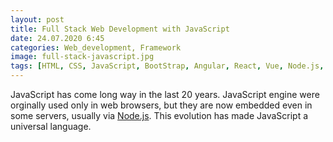 ```yaml
---
layout: post
title: Full Stack Web Development with JavaScript
date: 24.07.2020 6:45
categories: Web_development, Framework
image: full-stack-javascript.jpg
tags: [HTML, CSS, JavaScript, BootStrap, Angular, React, Vue, Node.js, Express, MongoDB, Broeser, Server, Database]
---
```


JavaScript has come long way in the last 20 years. JavaScript engine were orginally used only in web browsers, but they are now embedded even in some servers, usually via [Node.js](https://nodejs.org/en/). This evolution has made JavaScript a universal language.